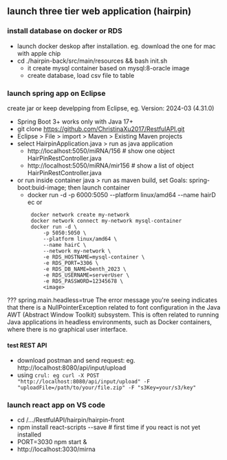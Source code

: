 ## launch three tier web application (hairpin)

### install database on docker or RDS
  - launch docker deskop after installation. eg. download the one for mac with apple chip 
  - cd ./hairpin-back/src/main/resources && bash init.sh
     - it create mysql container based on mysql:8-oracle image
     - create database, load csv file to table
  
### launch spring app on Eclipse 
create jar   or keep develpping from Eclipse, eg. Version: 2024-03 (4.31.0)
  - Spring Boot 3+ works only with Java 17+
  - git clone https://github.com/ChristinaXu2017/RestfulAPI.git
  - Eclipse > File > import > Maven > Existing Maven projects
  - select HairpinApplication.java > run as java application
    - http://localhost:5050/miRNA/156 # show one object HairPinRestController.java
    - http://localhost:5050/miRNA/mir156 # show a list of object HairPinRestController.java
  - or run inside container java > run as maven build, set Goals: spring-boot:buid-image; then launch container
    - docker run -d -p 6000:5050 --platform linux/amd64 --name hairD ec or
       ```
        docker network create my-network
        docker network connect my-network mysql-container
        docker run -d \
            -p 5050:5050 \
            --platform linux/amd64 \
            --name hairC \
            --network my-network \
            -e RDS_HOSTNAME=mysql-container \
            -e RDS_PORT=3306 \
            -e RDS_DB_NAME=benth_2023 \
            -e RDS_USERNAME=serverUser \
            -e RDS_PASSWORD=12345678 \
            <image>
       
       ```
??? spring.main.headless=true
The error message you're seeing indicates that there is a NullPointerException related to font configuration in the Java AWT (Abstract Window Toolkit) subsystem. This is often related to running Java applications in headless environments, such as Docker containers, where there is no graphical user interface.

#### test REST API
- download postman and send request: eg. http://localhost:8080/api/input/upload
- using ` crul: eg curl -X POST "http://localhost:8080/api/input/upload" -F "uploadFile=/path/to/your/file.zip" -F "s3Key=your/s3/key" `

### launch react app on VS code
- cd /.../RestfulAPI/hairpin/hairpin-front
- npm install react-scripts --save # first time if you react is not yet installed
- PORT=3030 npm start &
- http://localhost:3030/mirna





